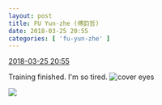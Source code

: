 ```yaml
---
layout: post
title: FU Yun-zhe (傅韵哲)
date: 2018-03-25 20:55
categories: [ 'fu-yun-zhe' ]
---
```


<div class="weibo-info">
  <a href="https://weibo.com/6505655408/G92WX4gI7">2018-03-25 20:55</a>
</div>

Training finished. I'm so tired. ![cover eyes](https://img.t.sinajs.cn/t4/appstyle/expression/ext/normal/3c/pcmoren_wu_org.png)

<!-- more -->

<a href="//wx4.sinaimg.cn/mw690/0076h49Wgy1fppcwlfg58j30qq0hsgmy.jpg">
  <img class="weibo-pic-preview-h" src="//wx4.sinaimg.cn/orj360/0076h49Wgy1fppcwlfg58j30qq0hsgmy.jpg" />
</a>
